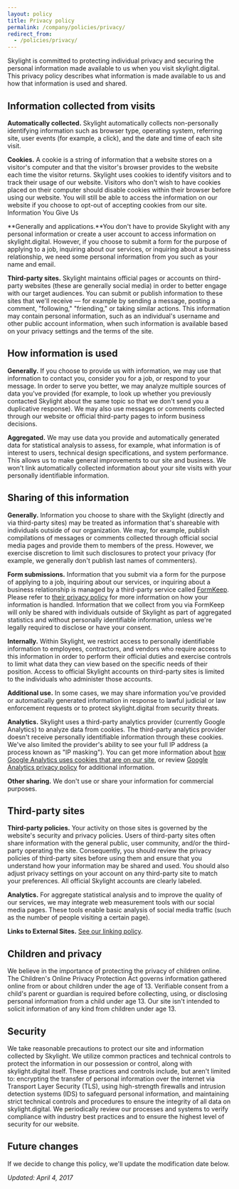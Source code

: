 ```yaml
---
layout: policy
title: Privacy policy
permalink: /company/policies/privacy/
redirect_from:
  - /policies/privacy/
---
```


Skylight is committed to protecting individual privacy and securing the personal information made available to us when you visit skylight.digital. This privacy policy describes what information is made available to us and how that information is used and shared.

## Information collected from visits

**Automatically collected.** Skylight automatically collects non-personally identifying information such as browser type, operating system, referring site, user events (for example, a click), and the date and time of each site visit.

**Cookies.** A cookie is a string of information that a website stores on a visitor's computer and that the visitor's browser provides to the website each time the visitor returns. Skylight uses cookies to identify visitors and to track their usage of our website. Visitors who don't wish to have cookies placed on their computer should disable cookies within their browser before using our website. You will still be able to access the information on our website if you choose to opt-out of accepting cookies from our site.
Information You Give Us

**Generally and applications.**You don't have to provide Skylight with any personal information or create a user account to access information on skylight.digital. However, if you choose to submit a form for the purpose of applying to a job, inquiring about our services, or inquiring about a business relationship, we need some personal information from you such as your name and email.

**Third-party sites.** Skylight maintains official pages or accounts on third-party websites (these are generally social media) in order to better engage with our target audiences. You can submit or publish information to these sites that we'll receive — for example by sending a message, posting a comment, "following," "friending," or taking similar actions. This information may contain personal information, such as an individual's username and other public account information, when such information is available based on your privacy settings and the terms of the site.

## How information is used

**Generally.** If you choose to provide us with information, we may use that information to contact you, consider you for a job, or respond to your message. In order to serve you better, we may analyze multiple sources of data you've provided (for example, to look up whether you previously contacted Skylight about the same topic so that we don't send you a duplicative response). We may also use messages or comments collected through our website or official third-party pages to inform business decisions.

**Aggregated.** We may use data you provide and automatically generated data for statistical analysis to assess, for example, what information is of interest to users, technical design specifications, and system performance. This allows us to make general improvements to our site and business. We won't link automatically collected information about your site visits with your personally identifiable information.

## Sharing of this information

**Generally.** Information you choose to share with the Skylight (directly and via third-party sites) may be treated as information that's shareable with individuals outside of our organization. We may, for example, publish compilations of messages or comments collected through official social media pages and provide them to members of the press. However, we exercise discretion to limit such disclosures to protect your privacy (for example, we generally don't publish last names of commenters).

**Form submissions.** Information that you submit via a form for the purpose of applying to a job, inquiring about our services, or inquiring about a business relationship is managed by a third-party service called [FormKeep](https://formkeep.com/). Please refer to [their privacy policy](https://formkeep.com/privacy) for more information on how your information is handled. Information that we collect from you via FormKeep will only be shared with individuals outside of Skylight as part of aggregated statistics and without personally identifiable information, unless we're legally required to disclose or have your consent.

**Internally.** Within Skylight, we restrict access to personally identifiable information to employees, contractors, and vendors who require access to this information in order to perform their official duties and exercise controls to limit what data they can view based on the specific needs of their position. Access to official Skylight accounts on third-party sites is limited to the individuals who administer those accounts.

**Additional use.** In some cases, we may share information you've provided or automatically generated information in response to lawful judicial or law enforcement requests or to protect skylight.digital from security threats.

**Analytics.** Skylight uses a third-party analytics provider (currently Google Analytics) to analyze data from cookies. The third-party analytics provider doesn't receive personally identifiable information through these cookies. We've also limited the provider's ability to see your full IP address (a process known as "IP masking"). You can get more information about [how Google Analytics uses cookies that are on our site](https://www.google.com/policies/privacy/partners/), or review [Google Analytics privacy policy](https://www.google.com/intl/en/policies/privacy/) for additional information.

**Other sharing.** We don't use or share your information for commercial purposes.

## Third-party sites

**Third-party policies.** Your activity on those sites is governed by the website's security and privacy policies. Users of third-party sites often share information with the general public, user community, and/or the third-party operating the site. Consequently, you should review the privacy policies of third-party sites before using them and ensure that you understand how your information may be shared and used. You should also adjust privacy settings on your account on any third-party site to match your preferences. All official Skylight accounts are clearly labeled.

**Analytics.** For aggregate statistical analysis and to improve the quality of our services, we may integrate web measurement tools with our social media pages. These tools enable basic analysis of social media traffic (such as the number of people visiting a certain page).

**Links to External Sites.** [See our linking policy](/policies/linking/).

## Children and privacy

We believe in the importance of protecting the privacy of children online. The Children's Online Privacy Protection Act governs information gathered online from or about children under the age of 13. Verifiable consent from a child's parent or guardian is required before collecting, using, or disclosing personal information from a child under age 13. Our site isn't intended to solicit information of any kind from children under age 13.

## Security

We take reasonable precautions to protect our site and information collected by Skylight. We utilize common practices and technical controls to protect the information in our possession or control, along with skylight.digital itself. These practices and controls include, but aren't limited to: encrypting the transfer of personal information over the internet via Transport Layer Security (TLS), using high-strength firewalls and intrusion detection systems (IDS) to safeguard personal information, and maintaining strict technical controls and procedures to ensure the integrity of all data on skylight.digital. We periodically review our processes and systems to verify compliance with industry best practices and to ensure the highest level of security for our website.

## Future changes

If we decide to change this policy, we'll update the modification date below.

*Updated: April 4, 2017*
